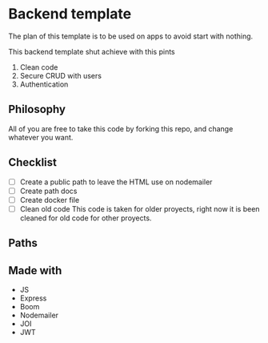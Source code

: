 # Backend template

The plan of this template is to be used on apps to avoid start with nothing.

This backend template shut achieve with this pints

1. Clean code
2. Secure CRUD with users
3. Authentication

## Philosophy

All of you are free to take this code by forking this repo, and change whatever you want.

## Checklist

* [ ] Create a public path to leave the HTML use on nodemailer
* [ ] Create path docs
* [ ] Create docker file
* [ ] Clean old code
  This code is taken for older proyects, right now it is been cleaned for old code for other proyects.

## Paths

## Made with

* JS
* Express
* Boom
* Nodemailer
* JOI
* JWT
